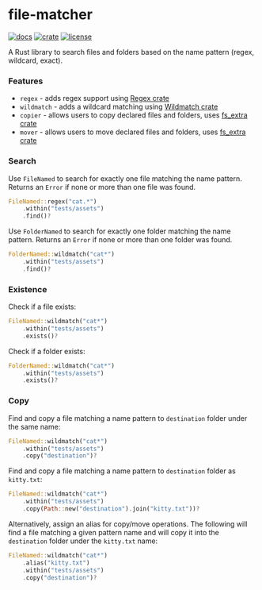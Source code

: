 # file-matcher
[![docs](https://docs.rs/file-matcher/badge.svg)](https://docs.rs/file-matcher)
[![crate](https://img.shields.io/crates/v/file-matcher.svg?color=orange)](https://crates.io/crates/file-matcher)
[![license](https://img.shields.io/badge/License-MIT-yellow.svg)](https://opensource.org/licenses/MIT)

A Rust library to search files and folders based on the name pattern (regex, wildcard, exact).

### Features
* `regex` - adds regex support using [Regex crate](https://crates.io/crates/regex)
* `wildmatch` - adds a wildcard matching using [Wildmatch crate](https://crates.io/crates/wildmatch)
* `copier` - allows users to copy declared files and folders, uses [fs_extra crate](https://crates.io/crates/fs_extra)
* `mover` - allows users to move declared files and folders, uses [fs_extra crate](https://crates.io/crates/fs_extra)

### Search

Use `FileNamed` to search for exactly one file matching the name pattern. Returns an `Error` if none or more than one file was found.
```rust
FileNamed::regex("cat.*")
    .within("tests/assets")
    .find()?
```

Use `FolderNamed` to search for exactly one folder matching the name pattern. Returns an `Error` if none or more than one folder was found.
```rust
FolderNamed::wildmatch("cat*")
    .within("tests/assets")
    .find()?
```

### Existence

Check if a file exists:
```rust
FileNamed::wildmatch("cat*")
    .within("tests/assets")
    .exists()?
```

Check if a folder exists:
```rust
FolderNamed::wildmatch("cat*")
    .within("tests/assets")
    .exists()?
```

### Copy

Find and copy a file matching a name pattern to `destination` folder under the same name:
```rust
FileNamed::wildmatch("cat*")
    .within("tests/assets")
    .copy("destination")?
```

Find and copy a file matching a name pattern to `destination` folder as `kitty.txt`:
```rust
FileNamed::wildmatch("cat*")
    .within("tests/assets")
    .copy(Path::new("destination").join("kitty.txt"))?
```

Alternatively, assign an alias for copy/move operations.
The following will find a file matching a given pattern name and will copy it into the `destination` folder under the `kitty.txt` name:
```rust
FileNamed::wildmatch("cat*")
    .alias("kitty.txt")
    .within("tests/assets")
    .copy("destination")?
```